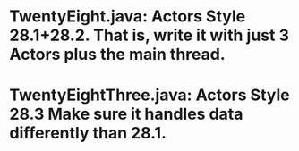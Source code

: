 # TwentyEight.java: Actors Style 28.1+28.2. That is, write it with just 3 Actors plus the main thread.
# TwentyEightThree.java: Actors Style 28.3 Make sure it handles data differently than 28.1.
